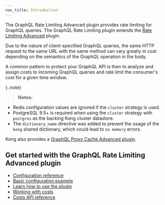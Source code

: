```yaml
---
nav_title: Introduction
---
```


The GraphQL Rate Limiting Advanced plugin provides rate limiting for GraphQL queries. The
GraphQL Rate Limiting plugin extends the
[Rate Limiting Advanced](/hub/kong-inc/rate-limiting-advanced/) plugin.

Due to the nature of client-specified GraphQL queries, the same HTTP request
to the same URL with the same method can vary greatly in cost depending on the
semantics of the GraphQL operation in the body.

A common pattern to protect your GraphQL API is then to analyze and
assign costs to incoming GraphQL queries and rate limit the consumer's
cost for a given time window.

{:.note}
> **Notes:**
  * Redis configuration values are ignored if the `cluster` strategy is used.
  * PostgreSQL 9.5+ is required when using the `cluster` strategy with `postgres` as the backing Kong cluster datastore.
  * The `dictionary_name` directive was added to prevent the usage of the `kong` shared dictionary, which could lead to `no memory` errors.

Kong also provides a [GraphQL Proxy Cache Advanced plugin](/hub/kong-inc/graphql-proxy-cache-advanced/).

## Get started with the GraphQL Rate Limiting Advanced plugin

* [Configuration reference](/hub/kong-inc/graphql-rate-limiting-advanced/configuration/)
* [Basic configuration example](/hub/kong-inc/graphql-rate-limiting-advanced/how-to/basic-example/)
* [Learn how to use the plugin](/hub/kong-inc/graphql-rate-limiting-advanced/how-to/)
* [Working with costs](/hub/kong-inc/graphql-rate-limiting-advanced/how-to/costs/)
* [Costs API reference](/hub/kong-inc/graphql-rate-limiting-advanced/api/)
